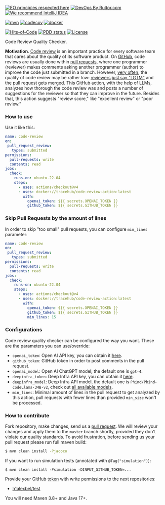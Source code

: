 [![EO principles respected here](https://www.elegantobjects.org/badge.svg)](https://www.elegantobjects.org)
[![DevOps By Rultor.com](http://www.rultor.com/b/trarcehubpm/code-review-action)](http://www.rultor.com/p/tracehubpm/code-review-action)
[![We recommend IntelliJ IDEA](https://www.elegantobjects.org/intellij-idea.svg)](https://www.jetbrains.com/idea/)

[![mvn](https://github.com/tracehubpm/code-review-action/actions/workflows/mvn.yml/badge.svg)](https://github.com/tracehubpm/code-review-action/actions/workflows/mvn.yml)
[![codecov](https://codecov.io/gh/tracehubpm/code-review-action/graph/badge.svg?token=JlkMLSJgRo)](https://codecov.io/gh/tracehubpm/code-review-action)
[![docker](https://img.shields.io/docker/v/tracehub/code-review-action/latest)](https://hub.docker.com/repository/docker/tracehub/code-review-action/general)

[![Hits-of-Code](https://hitsofcode.com/github/tracehubpm/code-review-action)](https://hitsofcode.com/view/github/tracehubpm/code-review-action)
[![PDD status](http://www.0pdd.com/svg?name=tracehubpm/code-review-action)](http://www.0pdd.com/p?name=tracehubpm/code-review-action)
[![License](https://img.shields.io/badge/license-MIT-green.svg)](https://github.com/tracehubpm/code-review-action/blob/master/LICENSE.txt)

Code Review Quality Checker.

**Motivation**.
[Code review](https://en.wikipedia.org/wiki/Code_review) is an important practice for every software team that cares about
the quality of its software product. On [GitHub](https://github.com), code reviews are usually done
within [pull requests](https://github.com/features/code-review), where one programmer (reviewer) makes comments asking
another programmer (author) to improve the code just submitted in a branch.
However, [very often](https://www.yegor256.com/2015/02/09/serious-code-reviewer.html),
the quality of code review may be rather low: [reviewers just say "LGTM"](https://www.l3r8y.ru/2023/08/06/dont-be-shy-cry#dont-upset-people)
and the pull request gets merged. This GitHub action, with the help of LLMs,
analyzes how thorough the code review was and posts a number of suggestions
for the reviewer so that they can improve in the future.
Besides that, this action suggests "review score," like
"excellent review" or "poor review."

### How to use

Use it like this:
```yml
name: code-review
on:
 pull_request_review:
   types: submitted
permissions:
  pull-requests: write
  contents: read
jobs:
  check:
    runs-on: ubuntu-22.04
    steps:
      - uses: actions/checkout@v4
      - uses: docker://tracehub/code-review-action:latest
        with:
          openai_token: ${{ secrets.OPENAI_TOKEN }}
          github_token: ${{ secrets.GITHUB_TOKEN }}
```

### Skip Pull Requests by the amount of lines

In order to skip "too small" pull requests, you can configure `min_lines`
parameter:

```yml
name: code-review
on:
 pull_request_review:
   types: submitted
permissions:
  pull-requests: write
  contents: read
jobs:
  check:
    runs-on: ubuntu-22.04
    steps:
      - uses: actions/checkout@v4
      - uses: docker://tracehub/code-review-action:latest
        with:
          openai_token: ${{ secrets.OPENAI_TOKEN }}
          github_token: ${{ secrets.GITHUB_TOKEN }}
          min_lines: 15
```

### Configurations

Code review quality checker can be configured the way you want.
These are the parameters you can use/override:

* `openai_token`: Open AI API key, you can obtain it [here](https://platform.openai.com/api-keys).
* `github_token`: GitHub token in order to post comments in the pull request.
* `openai_model`: Open AI ChatGPT model, the default one is `gpt-4`.
* `deepinfra_token`: Deep Infra API key, you can obtain it [here](https://deepinfra.com/dash/api_keys).
* `deepinfra_model`: Deep Infra API model, the default one is `Phind/Phind-CodeLlama-34B-v2`,
  check out [all available models](https://deepinfra.com/models/text-generation).
* `min_lines`: Minimal amount of lines in the pull request to get analyzed
by this action, pull requests with fewer lines than provided `min_size`
won't be processed.

### How to contribute

Fork repository, make changes, send us a [pull request](https://www.yegor256.com/2014/04/15/github-guidelines.html).
We will review your changes and apply them to the `master` branch shortly,
provided they don't violate our quality standards. To avoid frustration,
before sending us your pull request please run full maven build:

```bash
$ mvn clean install -Pjacoco
```

If you want to run simulation tests (annotated with `@Tag("simulation")`):

```shell
$ mvn clean install -Psimulation -DINPUT_GITHUB_TOKEN=...
```

Provide your GitHub [token](https://github.com/settings/tokens) with write permissions
to the next repositories:

* [h1alexbel/test](https://github.com/h1alexbel/test)

You will need Maven 3.8+ and Java 17+.
